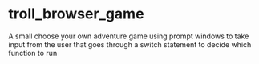 # troll_browser_game
A small choose your own adventure game using prompt windows to take input from the user that goes through a switch statement to decide which function to run
